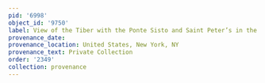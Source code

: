 ```yaml
---
pid: '6998'
object_id: '9750'
label: View of the Tiber with the Ponte Sisto and Saint Peter’s in the Distance
provenance_date:
provenance_location: United States, New York, NY
provenance_text: Private Collection
order: '2349'
collection: provenance
---
```

